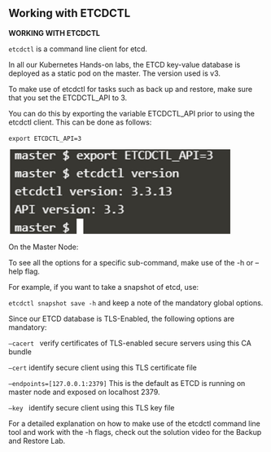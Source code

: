 ## Working with ETCDCTL

**WORKING WITH ETCDCTL**

``etcdctl`` is a command line client for etcd.

In all our Kubernetes Hands-on labs, the ETCD key-value database is deployed as a static pod on the master. The version used is v3.

To make use of etcdctl for tasks such as back up and restore, make sure that you set the ETCDCTL_API to 3.

You can do this by exporting the variable ETCDCTL_API prior to using the etcdctl client. This can be done as follows:

``export ETCDCTL_API=3``

![dashboard](./etcdctl.png )

On the Master Node:

To see all the options for a specific sub-command, make use of the -h or –help flag.

For example, if you want to take a snapshot of etcd, use:

``etcdctl snapshot save -h`` and keep a note of the mandatory global options.

Since our ETCD database is TLS-Enabled, the following options are mandatory:

``–cacert ``               verify certificates of TLS-enabled secure servers using this CA bundle

``–cert``                 identify secure client using this TLS certificate file

``–endpoints=[127.0.0.1:2379]`` This is the default as ETCD is running on master node and exposed on localhost 2379.

``–key ``                 identify secure client using this TLS key file

For a detailed explanation on how to make use of the etcdctl command line tool and work with the -h flags, check out the solution video for the Backup and Restore Lab.